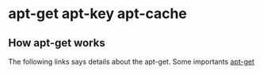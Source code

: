 # apt-get apt-key apt-cache 
## How apt-get works
The following links says details about the apt-get. Some importants 
[apt-get ](https://askubuntu.com/questions/131397/what-is-a-repository-key-under-ubuntu-and-how-do-they-work)
<!--stackedit_data:
eyJoaXN0b3J5IjpbLTEyODAxMTMxMjgsLTE3NDM0NjQ0NjldfQ
==
-->